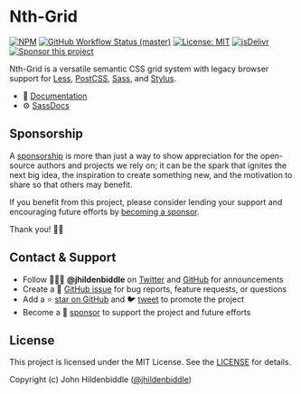 # Nth-Grid

[![NPM](https://img.shields.io/npm/v/nth-grid.svg?style=flat-square)](https://www.npmjs.com/package/nth-grid)
[![GitHub Workflow Status (master)](https://img.shields.io/github/actions/workflow/status/jhildenbiddle/nth-grid/test.yml?branch=master&label=checks&style=flat-square)](https://github.com/jhildenbiddle/nth-grid/actions?query=branch%3Amain+)
[![License: MIT](https://img.shields.io/badge/License-MIT-yellow.svg?style=flat-square)](https://github.com/jhildenbiddle/nth-grid/blob/master/LICENSE)
[![jsDelivr](https://data.jsdelivr.com/v1/package/npm/nth-grid/badge)](https://www.jsdelivr.com/package/npm/nth-grid)
[![Sponsor this project](https://img.shields.io/static/v1?style=flat-square&label=Sponsor&message=%E2%9D%A4&logo=GitHub&color=%23fe8e86)](https://github.com/sponsors/jhildenbiddle)

Nth-Grid is a versatile semantic CSS grid system with legacy browser support for [Less](http://lesscss.org/), [PostCSS](https://github.com/postcss/postcss), [Sass](http://sass-lang.com/), and [Stylus](http://stylus-lang.com/).

- 🚀 [Documentation](https://jhildenbiddle.github.io/nth-grid/)
- ⚙️ [SassDocs](https://jhildenbiddle.github.io/nth-grid/sassdoc)

## Sponsorship

A [sponsorship](https://github.com/sponsors/jhildenbiddle) is more than just a way to show appreciation for the open-source authors and projects we rely on; it can be the spark that ignites the next big idea, the inspiration to create something new, and the motivation to share so that others may benefit.

If you benefit from this project, please consider lending your support and encouraging future efforts by [becoming a sponsor](https://github.com/sponsors/jhildenbiddle).

Thank you! 🙏🏻

## Contact & Support

- Follow 👨🏻‍💻 **@jhildenbiddle** on [Twitter](https://twitter.com/jhildenbiddle) and [GitHub](https://github.com/jhildenbiddle) for announcements
- Create a 💬 [GitHub issue](https://github.com/jhildenbiddle/nth-grid/issues) for bug reports, feature requests, or questions
- Add a ⭐️ [star on GitHub](https://github.com/jhildenbiddle/nth-grid) and 🐦 [tweet](https://twitter.com/intent/tweet?url=https%3A%2F%2Fgithub.com%2Fjhildenbiddle%2Fnth-grid&hashtags=developers,frontend,css,less,postcss,sass,scss) to promote the project
- Become a 💖 [sponsor](https://github.com/sponsors/jhildenbiddle) to support the project and future efforts

## License

This project is licensed under the MIT License. See the [LICENSE](https://github.com/jhildenbiddle/nth-grid/blob/master/LICENSE) for details.

Copyright (c) John Hildenbiddle ([@jhildenbiddle](https://twitter.com/jhildenbiddle))
